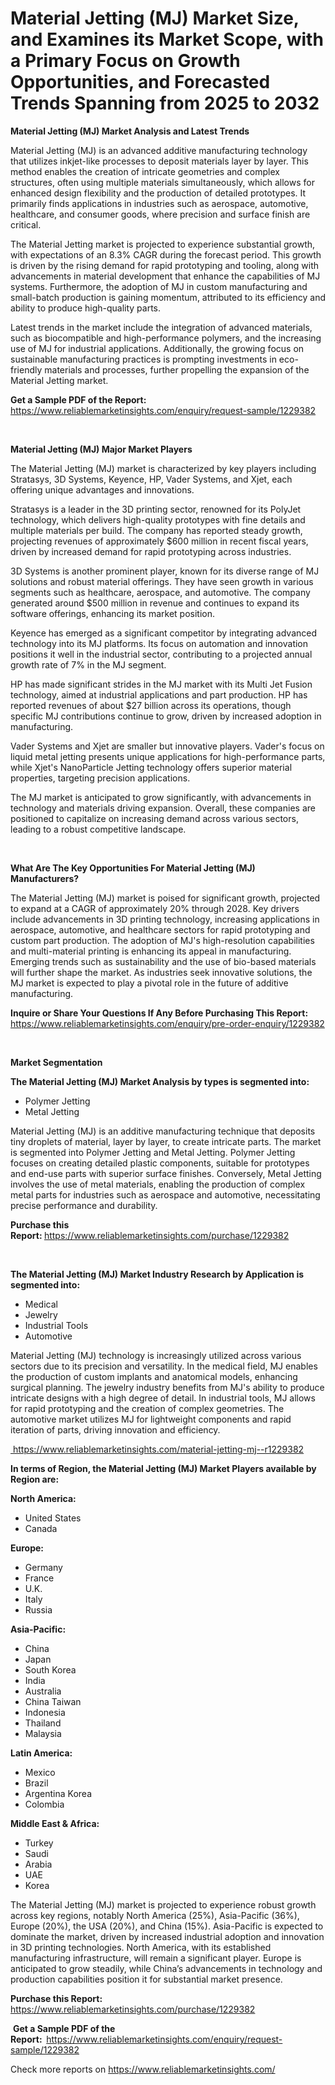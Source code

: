 <p><h1>Material Jetting (MJ) Market Size, and Examines its Market Scope, with a Primary Focus on Growth Opportunities, and Forecasted Trends Spanning from 2025 to 2032</h1></p><p><strong>Material Jetting (MJ) Market Analysis and Latest Trends</strong></p>
<p><p>Material Jetting (MJ) is an advanced additive manufacturing technology that utilizes inkjet-like processes to deposit materials layer by layer. This method enables the creation of intricate geometries and complex structures, often using multiple materials simultaneously, which allows for enhanced design flexibility and the production of detailed prototypes. It primarily finds applications in industries such as aerospace, automotive, healthcare, and consumer goods, where precision and surface finish are critical.</p><p>The Material Jetting market is projected to experience substantial growth, with expectations of an 8.3% CAGR during the forecast period. This growth is driven by the rising demand for rapid prototyping and tooling, along with advancements in material development that enhance the capabilities of MJ systems. Furthermore, the adoption of MJ in custom manufacturing and small-batch production is gaining momentum, attributed to its efficiency and ability to produce high-quality parts.</p><p>Latest trends in the market include the integration of advanced materials, such as biocompatible and high-performance polymers, and the increasing use of MJ for industrial applications. Additionally, the growing focus on sustainable manufacturing practices is prompting investments in eco-friendly materials and processes, further propelling the expansion of the Material Jetting market.</p></p>
<p><strong>Get a Sample PDF of the Report:&nbsp;</strong> <a href="https://www.reliablemarketinsights.com/enquiry/request-sample/1229382?utm_campaign=3586&utm_medium=2&utm_source=Github&utm_content=ia&utm_term=26032025&utm_id=material-jetting-mj">https://www.reliablemarketinsights.com/enquiry/request-sample/1229382</a></p>
<p>&nbsp;</p>
<p><strong>Material Jetting (MJ) Major Market Players</strong></p>
<p><p>The Material Jetting (MJ) market is characterized by key players including Stratasys, 3D Systems, Keyence, HP, Vader Systems, and Xjet, each offering unique advantages and innovations.</p><p>Stratasys is a leader in the 3D printing sector, renowned for its PolyJet technology, which delivers high-quality prototypes with fine details and multiple materials per build. The company has reported steady growth, projecting revenues of approximately $600 million in recent fiscal years, driven by increased demand for rapid prototyping across industries.</p><p>3D Systems is another prominent player, known for its diverse range of MJ solutions and robust material offerings. They have seen growth in various segments such as healthcare, aerospace, and automotive. The company generated around $500 million in revenue and continues to expand its software offerings, enhancing its market position.</p><p>Keyence has emerged as a significant competitor by integrating advanced technology into its MJ platforms. Its focus on automation and innovation positions it well in the industrial sector, contributing to a projected annual growth rate of 7% in the MJ segment.</p><p>HP has made significant strides in the MJ market with its Multi Jet Fusion technology, aimed at industrial applications and part production. HP has reported revenues of about $27 billion across its operations, though specific MJ contributions continue to grow, driven by increased adoption in manufacturing.</p><p>Vader Systems and Xjet are smaller but innovative players. Vader's focus on liquid metal jetting presents unique applications for high-performance parts, while Xjet's NanoParticle Jetting technology offers superior material properties, targeting precision applications.</p><p>The MJ market is anticipated to grow significantly, with advancements in technology and materials driving expansion. Overall, these companies are positioned to capitalize on increasing demand across various sectors, leading to a robust competitive landscape.</p></p>
<p>&nbsp;</p>
<p><strong>What Are The Key Opportunities For Material Jetting (MJ) Manufacturers?</strong></p>
<p><p>The Material Jetting (MJ) market is poised for significant growth, projected to expand at a CAGR of approximately 20% through 2028. Key drivers include advancements in 3D printing technology, increasing applications in aerospace, automotive, and healthcare sectors for rapid prototyping and custom part production. The adoption of MJ's high-resolution capabilities and multi-material printing is enhancing its appeal in manufacturing. Emerging trends such as sustainability and the use of bio-based materials will further shape the market. As industries seek innovative solutions, the MJ market is expected to play a pivotal role in the future of additive manufacturing.</p></p>
<p><strong>Inquire or Share Your Questions If Any Before Purchasing This Report:</strong> <a href="https://www.reliablemarketinsights.com/enquiry/pre-order-enquiry/1229382?utm_campaign=3586&utm_medium=2&utm_source=Github&utm_content=ia&utm_term=26032025&utm_id=material-jetting-mj">https://www.reliablemarketinsights.com/enquiry/pre-order-enquiry/1229382</a></p>
<p>&nbsp;</p>
<p><strong>Market Segmentation</strong></p>
<p><strong>The Material Jetting (MJ) Market Analysis by types is segmented into:</strong></p>
<p><ul><li>Polymer Jetting</li><li>Metal Jetting</li></ul></p>
<p><p>Material Jetting (MJ) is an additive manufacturing technique that deposits tiny droplets of material, layer by layer, to create intricate parts. The market is segmented into Polymer Jetting and Metal Jetting. Polymer Jetting focuses on creating detailed plastic components, suitable for prototypes and end-use parts with superior surface finishes. Conversely, Metal Jetting involves the use of metal materials, enabling the production of complex metal parts for industries such as aerospace and automotive, necessitating precise performance and durability.</p></p>
<p><strong>Purchase this Report:&nbsp;</strong><a href="https://www.reliablemarketinsights.com/purchase/1229382?utm_campaign=3586&utm_medium=2&utm_source=Github&utm_content=ia&utm_term=26032025&utm_id=material-jetting-mj">https://www.reliablemarketinsights.com/purchase/1229382</a></p>
<p>&nbsp;</p>
<p><strong>The Material Jetting (MJ) Market Industry Research by Application is segmented into:</strong></p>
<p><ul><li>Medical</li><li>Jewelry</li><li>Industrial Tools</li><li>Automotive</li></ul></p>
<p><p>Material Jetting (MJ) technology is increasingly utilized across various sectors due to its precision and versatility. In the medical field, MJ enables the production of custom implants and anatomical models, enhancing surgical planning. The jewelry industry benefits from MJ's ability to produce intricate designs with a high degree of detail. In industrial tools, MJ allows for rapid prototyping and the creation of complex geometries. The automotive market utilizes MJ for lightweight components and rapid iteration of parts, driving innovation and efficiency.</p></p>
<p><a href="https://www.reliablemarketinsights.com/material-jetting-mj--r1229382?utm_campaign=3586&utm_medium=2&utm_source=Github&utm_content=ia&utm_term=26032025&utm_id=material-jetting-mj">&nbsp;https://www.reliablemarketinsights.com/material-jetting-mj--r1229382</a></p>
<p><strong>In terms of Region, the Material Jetting (MJ) Market Players available by Region are:</strong></p>
<p>
    <p> <strong> North America: </strong>
        <ul>
            <li>United States</li>
            <li>Canada</li>
        </ul>
        </p> 
    <p> <strong> Europe: </strong>
        <ul>
            <li>Germany</li>
            <li>France</li>
            <li>U.K.</li>
            <li>Italy</li>
            <li>Russia</li>
        </ul>
        </p> 
    <p> <strong> Asia-Pacific: </strong>
        <ul>
            <li>China</li>
            <li>Japan</li>
            <li>South Korea</li>
            <li>India</li>
            <li>Australia</li>
            <li>China Taiwan</li>
            <li>Indonesia</li>
            <li>Thailand</li>
            <li>Malaysia</li>
        </ul>
        </p> 
    <p> <strong> Latin America: </strong>
        <ul>
            <li>Mexico</li>
            <li>Brazil</li>
            <li>Argentina Korea</li>
            <li>Colombia</li>
        </ul>
        </p> 
    <p> <strong> Middle East & Africa: </strong>
        <ul>
            <li>Turkey</li>
            <li>Saudi</li>
            <li>Arabia</li>
            <li>UAE</li>
            <li>Korea</li>
        </ul>
    </p>
    </p>
<p><p>The Material Jetting (MJ) market is projected to experience robust growth across key regions, notably North America (25%), Asia-Pacific (36%), Europe (20%), the USA (20%), and China (15%). Asia-Pacific is expected to dominate the market, driven by increased industrial adoption and innovation in 3D printing technologies. North America, with its established manufacturing infrastructure, will remain a significant player. Europe is anticipated to grow steadily, while China’s advancements in technology and production capabilities position it for substantial market presence.</p></p>
<p><strong>Purchase this Report: </strong><a href="https://www.reliablemarketinsights.com/purchase/1229382?utm_campaign=3586&utm_medium=2&utm_source=Github&utm_content=ia&utm_term=26032025&utm_id=material-jetting-mj">https://www.reliablemarketinsights.com/purchase/1229382</a></p>
<p>&nbsp;<strong>Get a Sample PDF of the Report:&nbsp;&nbsp;</strong><a href="https://www.reliablemarketinsights.com/enquiry/request-sample/1229382?utm_campaign=3586&utm_medium=2&utm_source=Github&utm_content=ia&utm_term=26032025&utm_id=material-jetting-mj">https://www.reliablemarketinsights.com/enquiry/request-sample/1229382</a></p>
<p><strong></strong></p>
<p>Check more reports on <a href="https://www.reliablemarketinsights.com/?utm_campaign=3586&utm_medium=2&utm_source=Github&utm_content=ia&utm_term=26032025&utm_id=material-jetting-mj">https://www.reliablemarketinsights.com/</a></p>